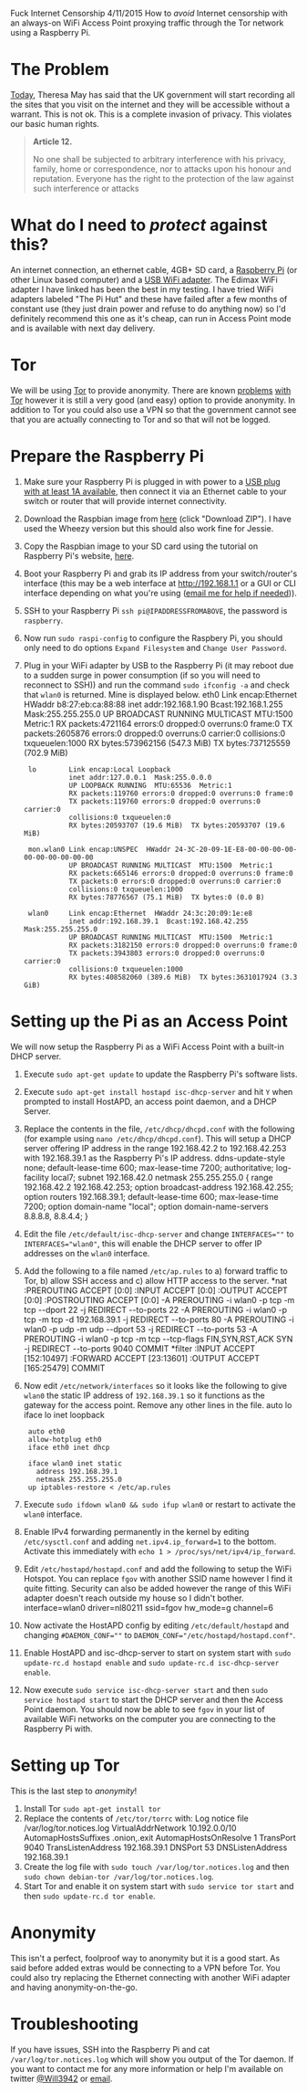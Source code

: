 Fuck Internet Censorship
4/11/2015
How to *avoid* Internet censorship with an always-on WiFi Access Point proxying traffic through the Tor network using a Raspberry Pi.

# The Problem
[Today](http://www.bbc.co.uk/news/uk-politics-34715872), Theresa May has said that the UK government will start recording all the sites that you visit on the internet and they will be accessible without a warrant. This is not ok. This is a complete invasion of privacy. This violates our basic human rights.
> **Article 12.**
>
> No one shall be subjected to arbitrary interference with his privacy, family, home or correspondence, nor to attacks upon his honour and reputation. Everyone has the right to the protection of the law against such interference or attacks

# What do I need to *protect* against this?
An internet connection, an ethernet cable, 4GB+ SD card, a [Raspberry Pi](https://www.raspberrypi.org/) (or other Linux based computer) and a [USB WiFi adapter](http://www.amazon.co.uk/Edimax-EW-7811UN-150Mbps-Wireless-Adapter/dp/B003MTTJOY). The Edimax WiFi adapter I have linked has been the best in my testing. I have tried WiFi adapters labeled "The Pi Hut" and these have failed after a few months of constant use (they just drain power and refuse to do anything now) so I'd definitely recommend this one as it's cheap, can run in Access Point mode and is available with next day delivery.

# Tor
We will be using [Tor](https://www.torproject.org/) to provide anonymity. There are known [problems](http://www.wired.com/2013/09/freedom-hosting-fbi/) [with](http://www.eweek.com/security/snowden-nsa-disclosures-left-a-changed-world-in-their-wake.html) [Tor](https://mice.cs.columbia.edu/getTechreport.php?techreportID=1545&format=pdf) however it is still a very good (and easy) option to provide anonymity. In addition to Tor you could also use a VPN so that the government cannot see that you are actually connecting to Tor and so that will not be logged.

# Prepare the Raspberry Pi
1. Make sure your Raspberry Pi is plugged in with power to a [USB plug with at least 1A available](http://www.amazon.co.uk/Pixnor-PIXNOR-UK-plug-Adapter-Charger/dp/B00IVAO8G8/), then connect it via an Ethernet cable to your switch or router that will provide internet connectivity.
2. Download the Raspbian image from [here](https://www.raspberrypi.org/downloads/raspbian/) (click "Download ZIP"). I have used the Wheezy version but this should also work fine for Jessie.
3. Copy the Raspbian image to your SD card using the tutorial on Raspberry Pi's website, [here](https://www.raspberrypi.org/documentation/installation/installing-images/).
4. Boot your Raspberry Pi and grab its IP address from your switch/router's interface (this may be a web interface at http://192.168.1.1 or a GUI or CLI interface depending on what you're using ([email me for help if needed](mailto:will+tor@will3942.com))).
5. SSH to your Raspberry Pi `ssh pi@IPADDRESSFROMABOVE`, the password is `raspberry`.
6. Now run `sudo raspi-config` to configure the Raspbery Pi, you should only need to do options `Expand Filesystem` and `Change User Password`.
7. Plug in your WiFi adapter by USB to the Raspberry Pi (it may reboot due to a sudden surge in power consumption (if so you will need to reconnect to SSH)) and run the command `sudo ifconfig -a` and check that `wlan0` is returned. Mine is displayed below.
		eth0      Link encap:Ethernet  HWaddr b8:27:eb:ca:88:88
		          inet addr:192.168.1.90  Bcast:192.168.1.255  Mask:255.255.255.0
		          UP BROADCAST RUNNING MULTICAST  MTU:1500  Metric:1
		          RX packets:4721164 errors:0 dropped:0 overruns:0 frame:0
		          TX packets:2605876 errors:0 dropped:0 overruns:0 carrier:0
		          collisions:0 txqueuelen:1000
		          RX bytes:573962156 (547.3 MiB)  TX bytes:737125559 (702.9 MiB)

		lo        Link encap:Local Loopback
		          inet addr:127.0.0.1  Mask:255.0.0.0
		          UP LOOPBACK RUNNING  MTU:65536  Metric:1
		          RX packets:119760 errors:0 dropped:0 overruns:0 frame:0
		          TX packets:119760 errors:0 dropped:0 overruns:0 carrier:0
		          collisions:0 txqueuelen:0
		          RX bytes:20593707 (19.6 MiB)  TX bytes:20593707 (19.6 MiB)

		mon.wlan0 Link encap:UNSPEC  HWaddr 24-3C-20-09-1E-E8-00-00-00-00-00-00-00-00-00-00
		          UP BROADCAST RUNNING MULTICAST  MTU:1500  Metric:1
		          RX packets:665146 errors:0 dropped:0 overruns:0 frame:0
		          TX packets:0 errors:0 dropped:0 overruns:0 carrier:0
		          collisions:0 txqueuelen:1000
		          RX bytes:78776567 (75.1 MiB)  TX bytes:0 (0.0 B)

		wlan0     Link encap:Ethernet  HWaddr 24:3c:20:09:1e:e8
		          inet addr:192.168.39.1  Bcast:192.168.42.255  Mask:255.255.255.0
		          UP BROADCAST RUNNING MULTICAST  MTU:1500  Metric:1
		          RX packets:3182150 errors:0 dropped:0 overruns:0 frame:0
		          TX packets:3943803 errors:0 dropped:0 overruns:0 carrier:0
		          collisions:0 txqueuelen:1000
		          RX bytes:408582060 (389.6 MiB)  TX bytes:3631017924 (3.3 GiB)


# Setting up the Pi as an Access Point
We will now setup the Raspberry Pi as a WiFi Access Point with a built-in DHCP server.
1. Execute `sudo apt-get update` to update the Raspberry Pi's software lists.
2. Execute `sudo apt-get install hostapd isc-dhcp-server` and hit `Y` when prompted to install HostAPD, an access point daemon, and a DHCP Server.
3. Replace the contents in the file, `/etc/dhcp/dhcpd.conf` with the following (for example using `nano /etc/dhcp/dhcpd.conf`). This will setup a DHCP server offering IP address in the range 192.168.42.2 to 192.168.42.253 with 192.168.39.1 as the Raspberry Pi's IP address.
		ddns-update-style none;
		default-lease-time 600;
		max-lease-time 7200;
		authoritative;
		log-facility local7;
		subnet 192.168.42.0 netmask 255.255.255.0 {
		        range 192.168.42.2 192.168.42.253;
		        option broadcast-address 192.168.42.255;
		        option routers 192.168.39.1;
		        default-lease-time 600;
		        max-lease-time 7200;
		        option domain-name "local";
		        option domain-name-servers 8.8.8.8, 8.8.4.4;
		}
4. Edit the file `/etc/default/isc-dhcp-server` and change `INTERFACES=""` to `INTERFACES="wlan0"`, this will enable the DHCP server to offer IP addresses on the `wlan0` interface.
5. Add the following to a file named `/etc/ap.rules` to a) forward traffic to Tor, b) allow SSH access and c) allow HTTP access to the server.
		*nat
		:PREROUTING ACCEPT [0:0]
		:INPUT ACCEPT [0:0]
		:OUTPUT ACCEPT [0:0]
		:POSTROUTING ACCEPT [0:0]
		-A PREROUTING -i wlan0 -p tcp -m tcp --dport 22 -j REDIRECT --to-ports 22
		-A PREROUTING -i wlan0 -p tcp -m tcp -d 192.168.39.1 -j REDIRECT --to-ports 80
		-A PREROUTING -i wlan0 -p udp -m udp --dport 53 -j REDIRECT --to-ports 53
		-A PREROUTING -i wlan0 -p tcp -m tcp --tcp-flags FIN,SYN,RST,ACK SYN -j REDIRECT --to-ports 9040
		COMMIT
		*filter
		:INPUT ACCEPT [152:10497]
		:FORWARD ACCEPT [23:13601]
		:OUTPUT ACCEPT [165:25479]
		COMMIT
6. Now edit `/etc/network/interfaces` so it looks like the following to give `wlan0` the static IP address of `192.168.39.1` so it functions as the gateway for the access point. Remove any other lines in the file.
		auto lo
		iface lo inet loopback

		auto eth0
		allow-hotplug eth0
		iface eth0 inet dhcp

		iface wlan0 inet static
		  address 192.168.39.1
		  netmask 255.255.255.0
		up iptables-restore < /etc/ap.rules
7. Execute `sudo ifdown wlan0 && sudo ifup wlan0` or restart to activate the `wlan0` interface.
8. Enable IPv4 forwarding permanently in the kernel by editing `/etc/sysctl.conf` and adding `net.ipv4.ip_forward=1` to the bottom. Activate this immediately with `echo 1 > /proc/sys/net/ipv4/ip_forward`.
9. Edit `/etc/hostapd/hostapd.conf` and add the following to setup the WiFi Hotspot. You can replace `fgov` with another SSID name however I find it quite fitting. Security can also be added however the range of this WiFi adapter doesn't reach outside my house so I didn't bother.
		interface=wlan0
		driver=nl80211
		ssid=fgov
		hw_mode=g
		channel=6
10. Now activate the HostAPD config by editing `/etc/default/hostapd` and changing `#DAEMON_CONF=""` to `DAEMON_CONF="/etc/hostapd/hostapd.conf"`.
11. Enable HostAPD and isc-dhcp-server to start on system start with `sudo update-rc.d hostapd enable` and `sudo update-rc.d isc-dhcp-server enable`.
12. Now execute `sudo service isc-dhcp-server start` and then `sudo service hostapd start` to start the DHCP server and then the Access Point daemon. You should now be able to see `fgov` in your list of available WiFi networks on the computer you are connecting to the Raspberry Pi with.

# Setting up Tor
This is the last step to *anonymity*!
1. Install Tor `sudo apt-get install tor`
2. Replace the contents of `/etc/tor/torrc` with:
		Log notice file /var/log/tor.notices.log
		VirtualAddrNetwork 10.192.0.0/10
		AutomapHostsSuffixes .onion,.exit
		AutomapHostsOnResolve 1
		TransPort 9040
		TransListenAddress 192.168.39.1
		DNSPort 53
		DNSListenAddress 192.168.39.1
3. Create the log file with `sudo touch /var/log/tor.notices.log` and then `sudo chown debian-tor /var/log/tor.notices.log`.
4. Start Tor and enable it on system start with `sudo service tor start` and then `sudo update-rc.d tor enable`.

# Anonymity
This isn't a perfect, foolproof way to anonymity but it is a good start. As said before added extras would be connecting to a VPN before Tor. You could also try replacing the Ethernet connecting with another WiFi adapter and having anonymity-on-the-go.

# Troubleshooting
If you have issues, SSH into the Raspberry Pi and cat `/var/log/tor.notices.log` which will show you output of the Tor daemon. If you want to contact me for any more information or help  I'm available on twitter [@Will3942](http://twitter.com/will3942) or [email](mailto:will@will3942.com).
